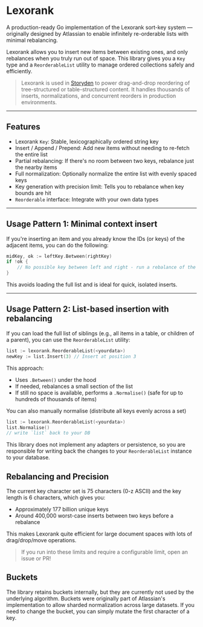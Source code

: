 # Lexorank

A production-ready Go implementation of the Lexorank sort-key system — originally designed by Atlassian to enable infinitely re-orderable lists with minimal rebalancing.

Lexorank allows you to insert new items between existing ones, and only rebalances when you truly run out of space. This library gives you a `Key` type and a `ReorderableList` utility to manage ordered collections safely and efficiently.

> Lexorank is used in [Storyden](https://storyden.org) to power drag-and-drop reordering of tree-structured or table-structured content. It handles thousands of inserts, normalizations, and concurrent reorders in production environments.

---

## Features

- Lexorank `Key`: Stable, lexicographically ordered string key
- Insert / Append / Prepend: Add new items without needing to re-fetch the entire list
- Partial rebalancing: If there's no room between two keys, rebalance just the nearby items
- Full normalization: Optionally normalize the entire list with evenly spaced keys
- Key generation with precision limit: Tells you to rebalance when key bounds are hit
- `Reorderable` interface: Integrate with your own data types

---

## Usage Pattern 1: Minimal context insert

If you're inserting an item and you already know the IDs (or keys) of the adjacent items, you can do the following:

```go
midKey, ok := leftKey.Between(rightKey)
if !ok {
    // No possible key between left and right - run a rebalance of the set
}
```

This avoids loading the full list and is ideal for quick, isolated inserts.

---

## Usage Pattern 2: List-based insertion with rebalancing

If you can load the full list of siblings (e.g., all items in a table, or children of a parent), you can use the `ReorderableList` utility:

```go
list := lexorank.ReorderableList(<yourdata>)
newKey := list.Insert(3) // Insert at position 3
```

This approach:

- Uses `.Between()` under the hood
- If needed, rebalances a small section of the list
- If still no space is available, performs a `.Normalise()` (safe for up to hundreds of thousands of items)

You can also manually normalise (distribute all keys evenly across a set)

```go
list := lexorank.ReorderableList(<yourdata>)
list.Normalise()
// write `list` back to your DB
```

This library does not implement any adapters or persistence, so you are responsible for writing back the changes to your `ReorderableList` instance to your database.

## Rebalancing and Precision

The current key character set is 75 characters (0-z ASCII) and the key length is 6 characters, which gives you:

- Approximately 177 billion unique keys
- Around 400,000 worst-case inserts between two keys before a rebalance

This makes Lexorank quite efficient for large document spaces with lots of drag/drop/move operations.

> If you run into these limits and require a configurable limit, open an issue or PR!

## Buckets

The library retains buckets internally, but they are currently not used by the underlying algorithm. Buckets were originally part of Atlassian's implementation to allow sharded normalization across large datasets. If you need to change the bucket, you can simply mutate the first character of a key.
